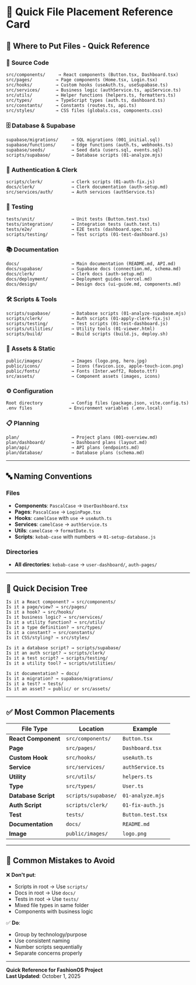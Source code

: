 # 🎯 Quick File Placement Reference Card

## 📁 **Where to Put Files - Quick Reference**

### 🔧 **Source Code**
```
src/components/     → React components (Button.tsx, Dashboard.tsx)
src/pages/         → Page components (Home.tsx, Login.tsx)
src/hooks/         → Custom hooks (useAuth.ts, useSupabase.ts)
src/services/      → Business logic (authService.ts, apiService.ts)
src/utils/         → Helper functions (helpers.ts, formatters.ts)
src/types/         → TypeScript types (auth.ts, dashboard.ts)
src/constants/     → Constants (routes.ts, api.ts)
src/styles/        → CSS files (globals.css, components.css)
```

### 🗄️ **Database & Supabase**
```
supabase/migrations/     → SQL migrations (001_initial.sql)
supabase/functions/      → Edge functions (auth.ts, webhooks.ts)
supabase/seeds/          → Seed data (users.sql, events.sql)
scripts/supabase/        → Database scripts (01-analyze.mjs)
```

### 🔐 **Authentication & Clerk**
```
scripts/clerk/           → Clerk scripts (01-auth-fix.js)
docs/clerk/              → Clerk documentation (auth-setup.md)
src/services/auth/       → Auth services (authService.ts)
```

### 🧪 **Testing**
```
tests/unit/              → Unit tests (Button.test.tsx)
tests/integration/       → Integration tests (auth.test.ts)
tests/e2e/               → E2E tests (dashboard.spec.ts)
scripts/testing/         → Test scripts (01-test-dashboard.js)
```

### 📚 **Documentation**
```
docs/                    → Main documentation (README.md, API.md)
docs/supabase/           → Supabase docs (connection.md, schema.md)
docs/clerk/              → Clerk docs (auth-setup.md)
docs/deployment/         → Deployment guides (vercel.md)
docs/design/             → Design docs (ui-guide.md, components.md)
```

### 🛠️ **Scripts & Tools**
```
scripts/supabase/        → Database scripts (01-analyze-supabase.mjs)
scripts/clerk/           → Auth scripts (01-apply-clerk-fix.js)
scripts/testing/         → Test scripts (01-test-dashboard.js)
scripts/utilities/       → Utility tools (01-viewer.html)
scripts/build/           → Build scripts (build.js, deploy.sh)
```

### 🎨 **Assets & Static**
```
public/images/           → Images (logo.png, hero.jpg)
public/icons/            → Icons (favicon.ico, apple-touch-icon.png)
public/fonts/            → Fonts (Inter.woff2, Roboto.ttf)
src/assets/              → Component assets (images, icons)
```

### ⚙️ **Configuration**
```
Root directory           → Config files (package.json, vite.config.ts)
.env files              → Environment variables (.env.local)
```

### 📋 **Planning**
```
plan/                    → Project plans (001-overview.md)
plan/dashboard/          → Dashboard plans (layout.md)
plan/api/                → API plans (endpoints.md)
plan/database/           → Database plans (schema.md)
```

---

## 🔤 **Naming Conventions**

### **Files**
- **Components**: `PascalCase` → `UserDashboard.tsx`
- **Pages**: `PascalCase` → `LoginPage.tsx`
- **Hooks**: `camelCase` with `use` → `useAuth.ts`
- **Services**: `camelCase` → `authService.ts`
- **Utils**: `camelCase` → `formatDate.ts`
- **Scripts**: `kebab-case` with numbers → `01-setup-database.js`

### **Directories**
- **All directories**: `kebab-case` → `user-dashboard/`, `auth-pages/`

---

## 🚀 **Quick Decision Tree**

```
Is it a React component? → src/components/
Is it a page/view? → src/pages/
Is it a hook? → src/hooks/
Is it business logic? → src/services/
Is it a utility function? → src/utils/
Is it a type definition? → src/types/
Is it a constant? → src/constants/
Is it CSS/styling? → src/styles/

Is it a database script? → scripts/supabase/
Is it an auth script? → scripts/clerk/
Is it a test script? → scripts/testing/
Is it a utility tool? → scripts/utilities/

Is it documentation? → docs/
Is it a migration? → supabase/migrations/
Is it a test? → tests/
Is it an asset? → public/ or src/assets/
```

---

## ✅ **Most Common Placements**

| File Type | Location | Example |
|-----------|----------|---------|
| **React Component** | `src/components/` | `Button.tsx` |
| **Page** | `src/pages/` | `Dashboard.tsx` |
| **Custom Hook** | `src/hooks/` | `useAuth.ts` |
| **Service** | `src/services/` | `authService.ts` |
| **Utility** | `src/utils/` | `helpers.ts` |
| **Type** | `src/types/` | `User.ts` |
| **Database Script** | `scripts/supabase/` | `01-analyze.mjs` |
| **Auth Script** | `scripts/clerk/` | `01-fix-auth.js` |
| **Test** | `tests/` | `Button.test.tsx` |
| **Documentation** | `docs/` | `README.md` |
| **Image** | `public/images/` | `logo.png` |

---

## 🚨 **Common Mistakes to Avoid**

❌ **Don't put**:
- Scripts in root → Use `scripts/`
- Docs in root → Use `docs/`
- Tests in root → Use `tests/`
- Mixed file types in same folder
- Components with business logic

✅ **Do**:
- Group by technology/purpose
- Use consistent naming
- Number scripts sequentially
- Separate concerns properly

---

**Quick Reference for FashionOS Project**  
**Last Updated**: October 1, 2025
